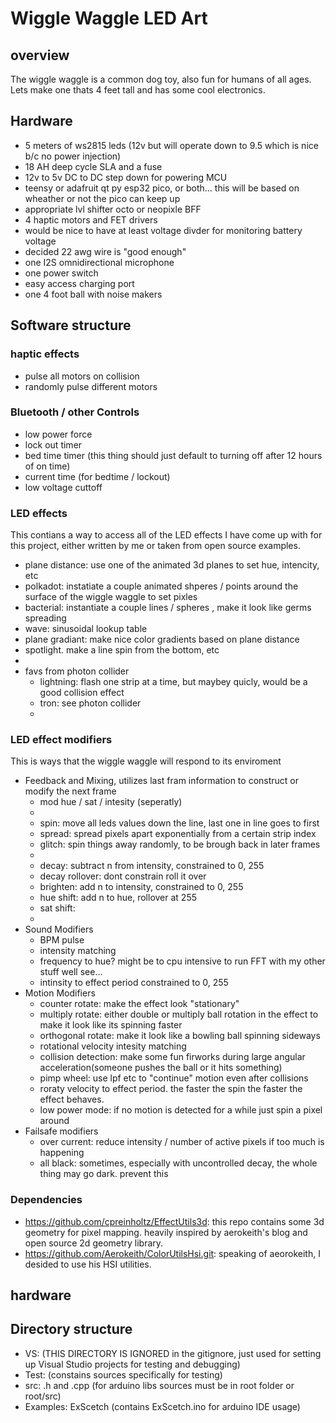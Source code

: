 # Wiggle Waggle LED Art

## overview
The wiggle waggle is a common dog toy, also fun for humans of all ages.  Lets make one thats 4 feet tall and has some cool electronics.

## Hardware
- 5 meters of ws2815 leds (12v but will operate down to 9.5 which is nice b/c no power injection)
- 18 AH deep cycle SLA and a fuse
- 12v to 5v DC to DC step down for powering MCU
- teensy or adafruit qt py esp32 pico, or both... this will be based on wheather or not the pico can keep up
- appropriate lvl shifter octo or neopixle BFF
- 4 haptic motors and FET drivers
- would be nice to have at least voltage divder for monitoring battery voltage
- decided 22 awg wire is "good enough"
- one I2S omnidirectional microphone
- one power switch
- easy access charging port
- one 4 foot ball with noise makers

## Software structure

### haptic effects
- pulse all motors on collision
- randomly pulse different motors

### Bluetooth / other Controls
- low power force
- lock out timer
- bed time timer (this thing should just default to turning off after 12 hours of on time)
- current time (for bedtime / lockout)
- low voltage cuttoff

### LED effects
This contians a way to access all of the LED effects I have come up with for this project, either written by me or taken from open source examples.


- plane distance: use one of the animated 3d planes to set hue, intencity, etc
- polkadot: instatiate a couple animated shperes / points around the surface of the wiggle waggle to set pixles
- bacterial: instantiate a couple lines / spheres , make it look like germs spreading
- wave: sinusoidal lookup table
- plane gradiant: make nice color gradients based on plane distance
- spotlight. make a line spin from the bottom, etc
-
- favs from photon collider
    - lightning: flash one strip at a time, but maybey quicly, would be a good collision effect
    - tron: see photon collider
    - 

### LED effect modifiers
This is ways that the wiggle waggle will respond to its enviroment
- Feedback and Mixing, utilizes last fram information to construct or modify the next frame
    - mod hue / sat / intesity (seperatly)
    -
    - spin: move all leds values down the line, last one in line goes to first
    - spread: spread pixels apart exponentially from a certain strip index
    - glitch: spin things away randomly, to be brough back in later frames
    -
    - decay: subtract n from intensity, constrained to 0, 255
    - decay rollover: dont constrain roll it over
    - brighten: add n to intensity, constrained to 0, 255
    - hue shift: add n to hue, rollover at 255
    - sat shift:
    - 
- Sound Modifiers
    - BPM pulse
    - intensity matching
    - frequency to hue? might be to cpu intensive to run FFT with my other stuff well see...
    - intinsity to effect period
    constrained to 0, 255
- Motion Modifiers
    - counter rotate: make the effect look "stationary"
    - multiply rotate: either double or multiply ball rotation in the effect to make it look like its spinning faster
    - orthogonal rotate: make it look like a bowling ball spinning sideways
    - rotational velocity intesity matching
    - collision detection: make some fun firworks during large angular acceleration(someone pushes the ball or it hits something)
    - pimp wheel: use lpf etc to "continue" motion even after collisions
    - roraty velocity to effect period.  the faster the spin the faster the effect behaves.
    - low power mode: if no motion is detected for a while just spin a pixel around
- Failsafe modifiers
    - over current: reduce intensity / number of active pixels if too much is happening
    - all black: sometimes, especially with uncontrolled decay, the whole thing may go dark. prevent this


### Dependencies
- https://github.com/cpreinholtz/EffectUtils3d: this repo contains some 3d geometry for pixel mapping.  heavily inspired by aerokeith's blog and open source 2d geometry library.
- https://github.com/Aerokeith/ColorUtilsHsi.git: speaking of aeorokeith, I desided to use his HSI utilities.



## hardware

## Directory structure
- VS: (THIS DIRECTORY IS IGNORED in the gitignore, just used for setting up Visual Studio projects for testing and debugging)
- Test: (constains sources specifically for testing)
- src: .h and .cpp (for arduino libs sources must be in root folder or root/src)
- Examples: ExScetch (contains ExScetch.ino for arduino IDE usage)